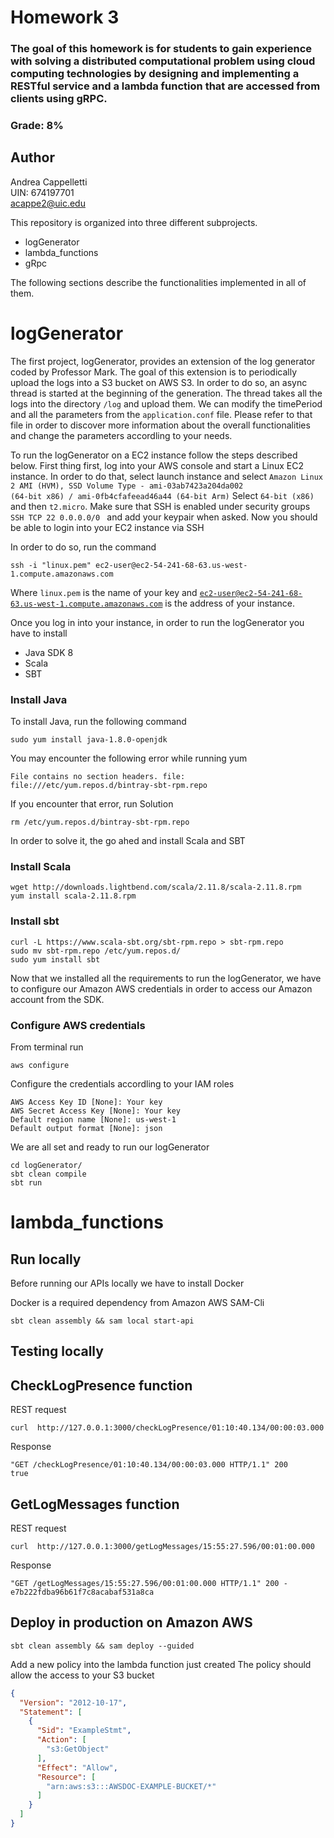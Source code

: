 # Homework 3
### The goal of this homework is for students to gain experience with solving a distributed computational problem using cloud computing technologies by designing and implementing a RESTful service and a lambda function that are accessed from clients using gRPC.
### Grade: 8%

## Author
Andrea Cappelletti  
UIN: 674197701   
acappe2@uic.edu

This repository is organized into three different subprojects.

- logGenerator
- lambda_functions
- gRpc

The following sections describe the functionalities implemented in all of them.

# logGenerator

The first project, logGenerator, provides an extension of the log generator coded by Professor Mark.
The goal of this extension is to periodically upload the logs into a S3 bucket on AWS S3.
In order to do so, an async thread is started at the beginning of the generation.
The thread takes all the logs into the directory <code>/log</code> and upload them.
We can modify the timePeriod and all the parameters from the <code>application.conf</code> file. 
Please refer to that file in order to discover more information about the overall functionalities and change the parameters accordling to your needs.

To run the logGenerator on a EC2 instance follow the steps described below.
First thing first, log into your AWS console and start a Linux EC2 instance.
In order to do that, select launch instance and select <code>Amazon Linux 2 AMI (HVM), SSD Volume Type - ami-03ab7423a204da002 (64-bit x86) / ami-0fb4cfafeead46a44 (64-bit Arm)</code>
Select <code>64-bit (x86)</code> and then <code>t2.micro</code>.
Make sure that SSH is enabled under security groups <code>SSH TCP 22 0.0.0.0/0 </code> and add your keypair when asked.
Now you should be able to login into your EC2 instance via SSH

In order to do so, run the command

```shell
ssh -i "linux.pem" ec2-user@ec2-54-241-68-63.us-west-1.compute.amazonaws.com
```

Where <code>linux.pem</code> is the name of your key and <code>ec2-user@ec2-54-241-68-63.us-west-1.compute.amazonaws.com</code> is the address of your instance.

Once you log in into your instance, in order to run the logGenerator you have to install
- Java SDK 8
- Scala
- SBT

### Install Java

To install Java, run the following command

```shell
sudo yum install java-1.8.0-openjdk
```
You may encounter the following error while running yum
```shell
File contains no section headers. file: file:///etc/yum.repos.d/bintray-sbt-rpm.repo
```
If you encounter that error, run 
Solution
```shell
rm /etc/yum.repos.d/bintray-sbt-rpm.repo
```
In order to solve it, the go ahed and install Scala and SBT

### Install Scala

```shell
wget http://downloads.lightbend.com/scala/2.11.8/scala-2.11.8.rpm
yum install scala-2.11.8.rpm
```
### Install sbt
```shell
curl -L https://www.scala-sbt.org/sbt-rpm.repo > sbt-rpm.repo
sudo mv sbt-rpm.repo /etc/yum.repos.d/
sudo yum install sbt
```

Now that we installed all the requirements to run the logGenerator, we have to configure our Amazon AWS credentials in order to access our Amazon account from the SDK.

### Configure AWS credentials

From terminal run
```shell
aws configure
```
Configure the credentials accordling to your IAM roles
```shell
AWS Access Key ID [None]: Your key
AWS Secret Access Key [None]: Your key
Default region name [None]: us-west-1
Default output format [None]: json
```

We are all set and ready to run our logGenerator

```shell
cd logGenerator/
sbt clean compile
sbt run
```

# lambda_functions

## Run locally

Before running our APIs locally we have to install Docker

Docker is a required dependency from Amazon AWS SAM-Cli

```shell
sbt clean assembly && sam local start-api
```

## Testing locally

## CheckLogPresence function

REST request
```shell
curl  http://127.0.0.1:3000/checkLogPresence/01:10:40.134/00:00:03.000
```
Response
```shell
"GET /checkLogPresence/01:10:40.134/00:00:03.000 HTTP/1.1" 200 
true
```

## GetLogMessages function

REST request
```shell
curl  http://127.0.0.1:3000/getLogMessages/15:55:27.596/00:01:00.000
```
Response
```shell
"GET /getLogMessages/15:55:27.596/00:01:00.000 HTTP/1.1" 200 - 
e7b222fdba96b61f7c8acabaf531a8ca
```

## Deploy in production on Amazon AWS

```shell
sbt clean assembly && sam deploy --guided
```

Add a new policy into the lambda function just created
The policy should allow the access to your S3 bucket

```json
{
  "Version": "2012-10-17",
  "Statement": [
    {
      "Sid": "ExampleStmt",
      "Action": [
        "s3:GetObject"
      ],
      "Effect": "Allow",
      "Resource": [
        "arn:aws:s3:::AWSDOC-EXAMPLE-BUCKET/*"
      ]
    }
  ]
}
```



